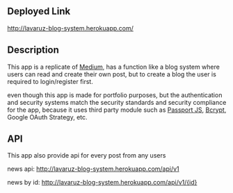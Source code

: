 ## Deployed Link
http://lavaruz-blog-system.herokuapp.com/

## Description
This app is a replicate of [Medium](https://www.medium.com), has a function like a blog system where users can read and create their own post, but to create a blog the user is required to login/register first.

even though this app is made for portfolio purposes, but the authentication and security systems match the security standards and security compliance for the app, because it uses third party module such as [Passport JS](https://www.passportjs.org/), [Bcrypt](https://www.npmjs.com/package/bcrypt), Google OAuth Strategy, etc.

## API
This app also provide api for every post from any users

news api:
http://lavaruz-blog-system.herokuapp.com/api/v1

news by id:
http://lavaruz-blog-system.herokuapp.com/api/v1/{id}
